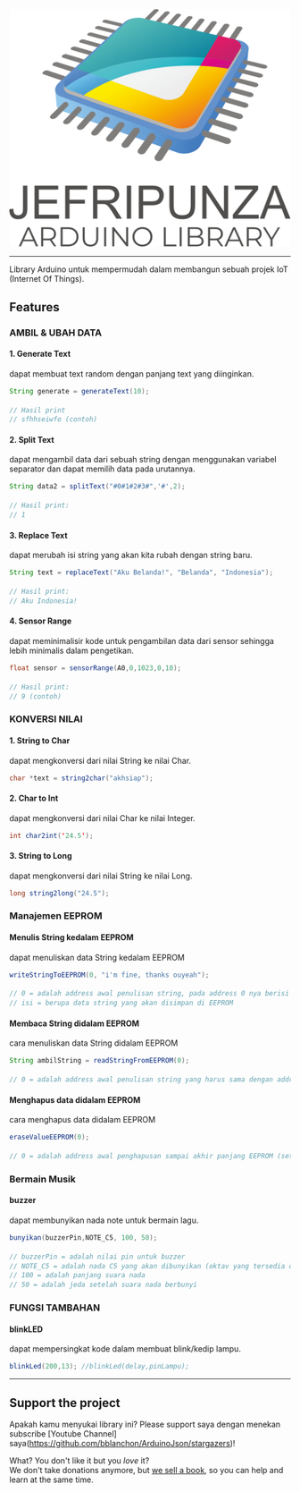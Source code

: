 ![ArduinoJson](banner.png)

---

Library Arduino untuk mempermudah dalam membangun sebuah projek IoT (Internet Of Things).

## Features

### AMBIL & UBAH DATA

#### 1. Generate Text

dapat membuat text random dengan panjang text yang diinginkan.

```java
String generate = generateText(10);

// Hasil print
// sfhhseiwfo (contoh)
```

#### 2. Split Text

dapat mengambil data dari sebuah string dengan menggunakan variabel separator dan dapat memilih data pada urutannya.

```java
String data2 = splitText("#0#1#2#3#",'#',2);

// Hasil print:
// 1
```

#### 3. Replace Text

dapat merubah isi string yang akan kita rubah dengan string baru.

```java
String text = replaceText("Aku Belanda!", "Belanda", "Indonesia");

// Hasil print:
// Aku Indonesia!
```

#### 4. Sensor Range

dapat meminimalisir kode untuk pengambilan data dari sensor sehingga lebih minimalis dalam pengetikan.

```java
float sensor = sensorRange(A0,0,1023,0,10);

// Hasil print:
// 9 (contoh)
```




### KONVERSI NILAI

#### 1. String to Char

dapat mengkonversi dari nilai String ke nilai Char.

```java
char *text = string2char("akhsiap");
```

#### 2. Char to Int

dapat mengkonversi dari nilai Char ke nilai Integer.

```java
int char2int('24.5');
```

#### 3. String to Long

dapat mengkonversi dari nilai String ke nilai Long.

```java
long string2long("24.5");
```


### Manajemen EEPROM

#### Menulis String kedalam EEPROM

dapat menuliskan data String kedalam EEPROM
```java
writeStringToEEPROM(0, "i'm fine, thanks ouyeah");

// 0 = adalah address awal penulisan string, pada address 0 nya berisi panjang karakter string dan stringnya dimulai disetelah 0 yaitu 1. variabel ini dapat dirubah tidak hanya dimulai dari 0.
// isi = berupa data string yang akan disimpan di EEPROM
```

#### Membaca String didalam EEPROM

cara menuliskan data String didalam EEPROM
```java
String ambilString = readStringFromEEPROM(0);

// 0 = adalah address awal penulisan string yang harus sama dengan address awal penulisan
```

#### Menghapus data didalam EEPROM

cara menghapus data didalam EEPROM
```java
eraseValueEEPROM(0);

// 0 = adalah address awal penghapusan sampai akhir panjang EEPROM (setiap microcontroller berbeda ukuran EEPROM nya)
```








### Bermain Musik

#### buzzer

dapat membunyikan nada note untuk bermain lagu.

```java
bunyikan(buzzerPin,NOTE_C5, 100, 50);

// buzzerPin = adalah nilai pin untuk buzzer
// NOTE_C5 = adalah nada C5 yang akan dibunyikan (oktav yang tersedia dari C4 sampai B5)
// 100 = adalah panjang suara nada
// 50 = adalah jeda setelah suara nada berbunyi
```







### FUNGSI TAMBAHAN

#### blinkLED

dapat mempersingkat kode dalam membuat blink/kedip lampu.

```java
blinkLed(200,13); //blinkLed(delay,pinLampu);
```




---


## Support the project

Apakah kamu menyukai library ini? Please support saya dengan menekan subscribe [Youtube Channel] saya(https://github.com/bblanchon/ArduinoJson/stargazers)!

What? You don't like it but you *love* it?  
We don't take donations anymore, but [we sell a book](https://arduinojson.org/book/?utm_source=github&utm_medium=readme), so you can help and learn at the same time.
